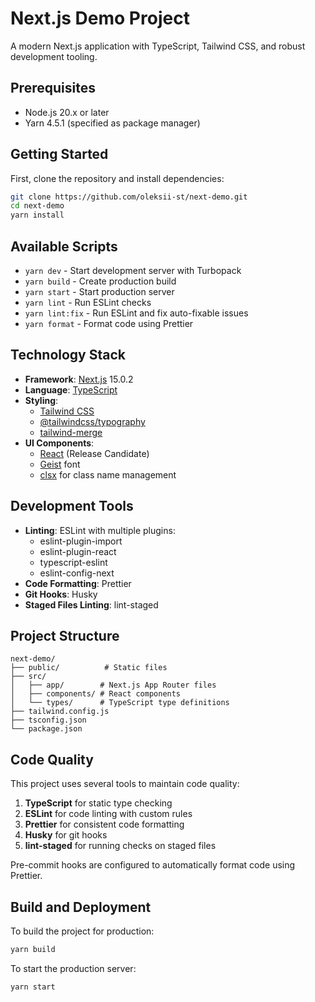 # Next.js Demo Project

A modern Next.js application with TypeScript, Tailwind CSS, and robust development tooling.

## Prerequisites

- Node.js 20.x or later
- Yarn 4.5.1 (specified as package manager)

## Getting Started

First, clone the repository and install dependencies:

```bash
git clone https://github.com/oleksii-st/next-demo.git
cd next-demo
yarn install
```

## Available Scripts

- `yarn dev` - Start development server with Turbopack
- `yarn build` - Create production build
- `yarn start` - Start production server
- `yarn lint` - Run ESLint checks
- `yarn lint:fix` - Run ESLint and fix auto-fixable issues
- `yarn format` - Format code using Prettier

## Technology Stack

- **Framework**: [Next.js](https://nextjs.org/) 15.0.2
- **Language**: [TypeScript](https://www.typescriptlang.org/)
- **Styling**:
  - [Tailwind CSS](https://tailwindcss.com/)
  - [@tailwindcss/typography](https://tailwindcss.com/docs/typography-plugin)
  - [tailwind-merge](https://github.com/dcastil/tailwind-merge)
- **UI Components**:
  - [React](https://react.dev/) (Release Candidate)
  - [Geist](https://github.com/vercel/geist-font) font
  - [clsx](https://github.com/lukeed/clsx) for class name management

## Development Tools

- **Linting**: ESLint with multiple plugins:
  - eslint-plugin-import
  - eslint-plugin-react
  - typescript-eslint
  - eslint-config-next
- **Code Formatting**: Prettier
- **Git Hooks**: Husky
- **Staged Files Linting**: lint-staged

## Project Structure

```
next-demo/
├── public/          # Static files
├── src/
│   ├── app/        # Next.js App Router files
│   ├── components/ # React components
│   └── types/      # TypeScript type definitions
├── tailwind.config.js
├── tsconfig.json
└── package.json
```

## Code Quality

This project uses several tools to maintain code quality:

1. **TypeScript** for static type checking
2. **ESLint** for code linting with custom rules
3. **Prettier** for consistent code formatting
4. **Husky** for git hooks
5. **lint-staged** for running checks on staged files

Pre-commit hooks are configured to automatically format code using Prettier.

## Build and Deployment

To build the project for production:

```bash
yarn build
```

To start the production server:

```bash
yarn start
```
